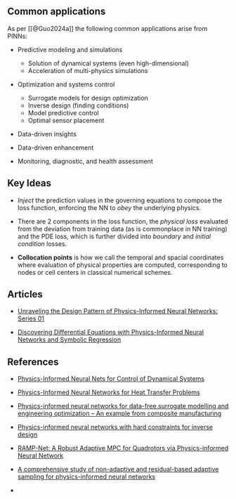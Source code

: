
## Common applications

 As per [[@Guo2024a]] the following common applications arise from PINNs:
 
- Predictive modeling and simulations
	- Solution of dynamical systems (even high-dimensional)
	- Acceleration of multi-physics simulations

- Optimization and systems control
	- Surrogate models for design optimization
	- Inverse design (finding conditions)
	- Model predictive control
	- Optimal sensor placement
	
- Data-driven insights

- Data-driven enhancement

- Monitoring, diagnostic, and health assessment

## Key Ideas

- *Inject* the prediction values in the governing equations to compose the loss function, enforcing the NN to *obey* the underlying physics.

- There are 2 components in the loss function, the *physical loss* evaluated from the deviation from training data (as is commonplace in NN training) and the PDE loss, which is further divided into *boundary* and *initial condition* losses.

- **Collocation points** is how we call the temporal and spacial coordinates where evaluation of physical properties are computed, corresponding to nodes or cell centers in classical numerical schemes.

## Articles

- [Unraveling the Design Pattern of Physics-Informed Neural Networks: Series 01](https://towardsdatascience.com/unraveling-the-design-pattern-of-physics-informed-neural-networks-series-01-8190df459527)

- [Discovering Differential Equations with Physics-Informed Neural Networks and Symbolic Regression](https://towardsdatascience.com/discovering-differential-equations-with-physics-informed-neural-networks-and-symbolic-regression-c28d279c0b4d)

## References

- [Physics-Informed Neural Nets for Control of Dynamical Systems](https://arxiv.org/abs/2104.02556)

- [Physics-Informed Neural Networks for Heat Transfer Problems](https://doi.org/10.1115/1.4050542)

- [Physics-informed neural networks for data-free surrogate modelling and engineering optimization – An example from composite manufacturing](https://publikationen.bibliothek.kit.edu/1000159290)

- [Physics-informed neural networks with hard constraints for inverse design](https://arxiv.org/abs/2102.04626)

- [RAMP-Net: A Robust Adaptive MPC for Quadrotors via Physics-informed Neural Network](https://arxiv.org/abs/2209.09025)

- [A comprehensive study of non-adaptive and residual-based adaptive sampling for physics-informed neural networks](https://arxiv.org/abs/2207.10289)

- []()